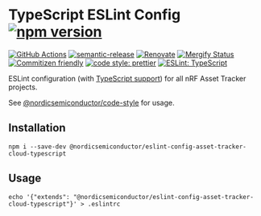 # TypeScript ESLint Config [![npm version](https://img.shields.io/npm/v/@nordicsemiconductor/eslint-config-asset-tracker-cloud-typescript.svg)](https://www.npmjs.com/package/@nordicsemiconductor/eslint-config-asset-tracker-cloud-typescript)

[![GitHub Actions](https://github.com/NordicSemiconductor/asset-tracker-cloud-eslint-config-typescript/workflows/Semantic%20Release/badge.svg)](https://github.com/NordicSemiconductor/asset-tracker-cloud-eslint-config-typescript/actions)
[![semantic-release](https://img.shields.io/badge/%20%20%F0%9F%93%A6%F0%9F%9A%80-semantic--release-e10079.svg)](https://github.com/semantic-release/semantic-release)
[![Renovate](https://img.shields.io/badge/renovate-enabled-brightgreen.svg)](https://renovatebot.com)
[![Mergify Status](https://img.shields.io/endpoint.svg?url=https://gh.mergify.io/badges/NordicSemiconductor/asset-tracker-cloud-eslint-config-typescript)](https://mergify.io)
[![Commitizen friendly](https://img.shields.io/badge/commitizen-friendly-brightgreen.svg)](http://commitizen.github.io/cz-cli/)
[![code style: prettier](https://img.shields.io/badge/code_style-prettier-ff69b4.svg)](https://github.com/prettier/prettier/)
[![ESLint: TypeScript](https://img.shields.io/badge/ESLint-TypeScript-blue.svg)](https://github.com/typescript-eslint/typescript-eslint)

ESLint configuration (with
[TypeScript support](https://github.com/typescript-eslint/typescript-eslint))
for all nRF Asset Tracker projects.

See
[@nordicsemiconductor/code-style](https://github.com/NordicSemiconductor/code-style)
for usage.

## Installation

    npm i --save-dev @nordicsemiconductor/eslint-config-asset-tracker-cloud-typescript

## Usage

    echo '{"extends": "@nordicsemiconductor/eslint-config-asset-tracker-cloud-typescript"}' > .eslintrc

